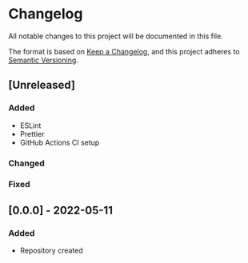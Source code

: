 # Changelog
All notable changes to this project will be documented in this file.

The format is based on [Keep a Changelog](https://keepachangelog.com/en/1.0.0/),
and this project adheres to [Semantic Versioning](https://semver.org/spec/v2.0.0.html).

## [Unreleased]
### Added
- ESLint
- Prettier
- GitHub Actions CI setup
### Changed
### Fixed

## [0.0.0] - 2022-05-11
### Added
- Repository created
